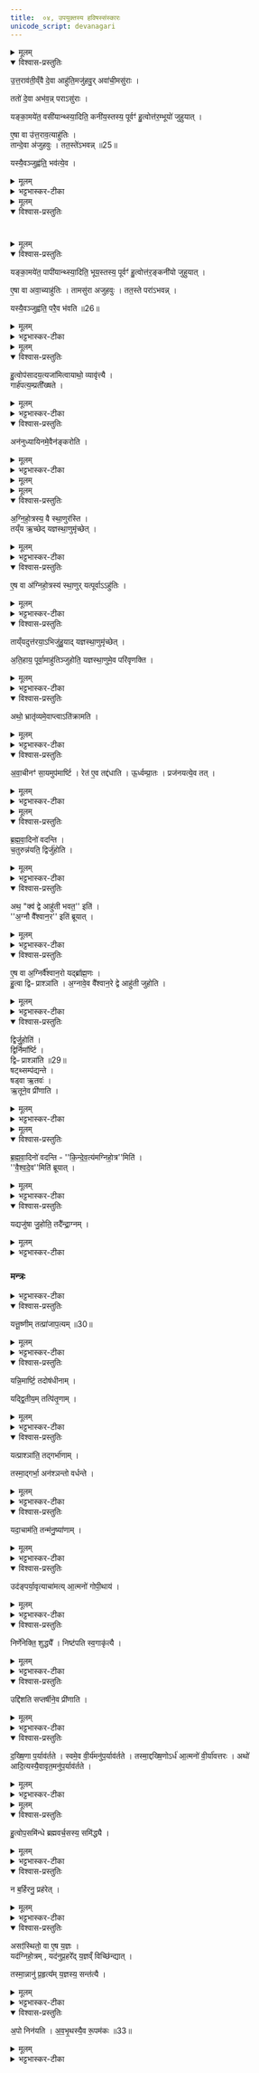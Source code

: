 ```yaml
---
title:  ०४, उपयुक्तस्य हविषस्संस्कारः
unicode_script: devanagari
---
```




<details><summary>मूलम्</summary>

उ॒त्त॒राव॑ती॒व्ँवै दे॒वा आहु॑ति॒मजु॑हवुः ।
अवा॑ची॒मसु॑राः ।
ततो॑ दे॒वा अभ॑वन्न् ।
पराऽसु॑राः ।
यङ्का॒मये॑त॒ वसी॑यान्थ्स्या॒दिति॑ ।
कनी॑य॒स्तस्य॒ पूर्वꣳ॑ हु॒त्वा ।
उत्त॑र॒म्भूयो॑ जुहुयात् ।
ए॒षा वा उ॑त्त॒राव॒त्याहु॑तिः ।
तान्दे॒वा अ॑जुहवुः ।
तत॒स्ते॑ऽभवन्न् ॥25॥  
यस्यै॒वञ्जुह्व॑ति ।
भव॑त्ये॒व ।
</details>

<details open><summary>विश्वास-प्रस्तुतिः</summary>

उ॒त्त॒राव॑ती॒व्ँवै दे॒वा आहु॑ति॒मजु॑हवु॒र् अवा॑ची॒मसु॑राः ।  

ततो॑ दे॒वा अभ॑व॒न्न् पराऽसु॑राः ।  

यङ्का॒मये॑त॒ वसी॑यान्थ्स्या॒दिति॒ कनी॑य॒स्तस्य॒ पूर्वꣳ॑ हु॒त्वोत्त॑र॒म्भूयो॑ जुहुयात् ।

ए॒षा वा उ॑त्त॒राव॒त्याहु॑तिः ।  
तान्दे॒वा अ॑जुहवुः । तत॒स्ते॑ऽभवन्न् ॥25॥  

यस्यै॒वञ्जुह्व॑ति॒॒॒॒॒॒॒॒॒॒ भव॑त्ये॒व ।
</details>

<details><summary>मूलम्</summary>

उ॒त्त॒राव॑ती॒व्ँवै दे॒वा आहु॑ति॒मजु॑हवु॒र् अवा॑ची॒मसु॑राः ।  

ततो॑ दे॒वा अभ॑व॒न्न् पराऽसु॑राः ।  

यङ्का॒मये॑त॒ वसी॑यान्थ्स्या॒दिति॒ कनी॑य॒स्तस्य॒ पूर्वꣳ॑ हु॒त्वोत्त॑र॒म्भूयो॑ जुहुयात् ।

ए॒षा वा उ॑त्त॒राव॒त्याहु॑तिः ।  
तान्दे॒वा अ॑जुहवुः । तत॒स्ते॑ऽभवन्न् ॥25॥  

यस्यै॒वञ्जुह्व॑ति॒॒॒॒॒॒॒॒॒॒ भव॑त्ये॒व ।
</details>

<details><summary>भट्टभास्कर-टीका</summary>

1 उत्तरावतीमित्यादि ॥ उत्तरं भूयः बहुलं भूयस्तया प्रशस्तं वा यस्यामाहुत्यां सा उत्तरावती । भूम्नि प्रशंसायां वा मतुप्, 'अन्येषामपि दृश्यते' इति दीर्घत्वम् ।
अवागञ्चतीत्यवाची, पूर्वस्मादुत्तरमवाचीनमल्पं यस्यां साऽवाची तां अवाचीनाम् ।
</details>


<details><summary>मूलम्</summary>

यङ्का॒मये॑त॒ पापी॑यान्थ्स्या॒दिति॑ ।
भूय॒स्तस्य॒ पूर्वꣳ॑ हु॒त्वा ।
उत्त॑र॒ङ्कनी॑यो जुहुयात् ।
ए॒षा वा अवा॒च्याहु॑तिः ।
तामसु॑रा अजुहवुः ।
तत॒स्ते परा॑ऽभवन्न् ।
यस्यै॒वञ्जुह्व॑ति ।
परै॒व भ॑वति ॥26॥
</details>

<details open><summary>विश्वास-प्रस्तुतिः</summary>


#
</details>

<details><summary>मूलम्</summary>


#
</details>

<details open><summary>विश्वास-प्रस्तुतिः</summary>

यङ्का॒मये॑त॒ पापी॑यान्थ्स्या॒दिति॒ भूय॒स्तस्य॒ पूर्वꣳ॑ हु॒त्वोत्त॑र॒ङ्कनी॑यो जुहुयात् ।

ए॒षा वा अवा॒च्याहु॑तिः ।
तामसु॑रा अजुहवुः ।
तत॒स्ते परा॑ऽभवन्न् ।

यस्यै॒वञ्जुह्व॑ति॒ परै॒व भ॑वति ॥26॥  
</details>

<details><summary>मूलम्</summary>

यङ्का॒मये॑त॒ पापी॑यान्थ्स्या॒दिति॒ भूय॒स्तस्य॒ पूर्वꣳ॑ हु॒त्वोत्त॑र॒ङ्कनी॑यो जुहुयात् ।

ए॒षा वा अवा॒च्याहु॑तिः ।
तामसु॑रा अजुहवुः ।
तत॒स्ते परा॑ऽभवन्न् ।

यस्यै॒वञ्जुह्व॑ति॒ परै॒व भ॑वति ॥26॥  
</details>

<details><summary>भट्टभास्कर-टीका</summary>

इदानीमाहुतिद्वयस्य स्वरूपं स्वयमेव दर्शयति - यमित्यादि । वसीयान् वसुमत्तरः कनीयः अल्पतरं 'युवाल्पयोः कनन्यतरस्याम्' । भूयो बहुतरं बहुलतरं 'बहोर्लोपो भू च बहोः' । पापीयान् पापतरः वसुहीनः ।
</details>


<details><summary>मूलम्</summary>

हु॒त्वोप॑सादय॒त्यजा॑मित्वाय ।
अथो॒ व्यावृ॑त्त्यै ।
</details>

<details open><summary>विश्वास-प्रस्तुतिः</summary>

हु॒त्वोप॑सादय॒त्यजा॑मित्वायाथो॒ व्यावृ॑त्त्यै ।  
गार्ह॑पत्य॒म्प्रती᳚ख्षते ।
</details>

<details><summary>मूलम्</summary>

हु॒त्वोप॑सादय॒त्यजा॑मित्वायाथो॒ व्यावृ॑त्त्यै ।  
गार्ह॑पत्य॒म्प्रती᳚ख्षते ।
</details>

<details><summary>भट्टभास्कर-टीका</summary>

2 हुत्वेति ॥ सकृद्धुत्वा मध्ये उपसादयति, अजामित्वाय अनालस्याय, अव्यवधानेन ह्यनुष्ठानमालस्यं जनयेत् । अपिच व्यावृत्त्यर्प चाहुत्योरेकाहुतित्वं मा विज्ञायेतेति
</details>

<details open><summary>विश्वास-प्रस्तुतिः</summary>

अन॑नुध्यायिनमे॒वैन॑ङ्करोति ।
</details>

<details><summary>मूलम्</summary>

अन॑नुध्यायिनमे॒वैन॑ङ्करोति ।
</details>

<details><summary>भट्टभास्कर-टीका</summary>

3 अननुध्यायिनमिति ॥ निकर्षेऽनुशब्दः । अन्यत्र होमात् क्रुद्धो यजमानं निकृष्टमनुध्यायति, प्रतीक्षणेन शान्तोऽनुध्यायी न भवति गार्हपत्यः
</details>


<details><summary>मूलम्</summary>

अ॒ग्नि॒हो॒त्रस्य॒ वै स्था॒णुर॑स्ति ।  
</details>


<details><summary>मूलम्</summary>

तय्ँय ऋ॒च्छेत् ।  
य॒ज्ञ॒स्था॒णुमृ॑च्छेत् ।


ए॒ष वा अ॑ग्निहो॒त्रस्य॑ स्था॒णुः ।
यत्पूर्वाऽऽहु॑तिः ।

ताय्ँयदुत्त॑रया॒ऽभिजु॑हु॒यात् ॥27॥  
य॒ज्ञ॒स्था॒णुमृ॑च्छेत् ।

अ॒ति॒हाय॒ पूर्वा॒माहु॑तिञ्जुहोति ।
य॒ज्ञ॒स्था॒णुमे॒व परि॑वृणक्ति ।
</details>

<details open><summary>विश्वास-प्रस्तुतिः</summary>

अ॒ग्नि॒हो॒त्रस्य॒ वै स्था॒णुर॑स्ति ।  
तय्ँय ऋ॒च्छेद् यज्ञस्था॒णुमृ॑च्छेत् ।  
</details>

<details><summary>मूलम्</summary>

अ॒ग्नि॒हो॒त्रस्य॒ वै स्था॒णुर॑स्ति ।  
तय्ँय ऋ॒च्छेद् यज्ञस्था॒णुमृ॑च्छेत् ।  
</details>

<details><summary>भट्टभास्कर-टीका</summary>

4 अग्निहोत्रस्य वा इत्यादि ॥ स्थाणुः स्थितिहेतुः स्तम्भः अग्निहोत्रस्य, यश्च स्थाणुरस्ति, यद्वा - तद्धार्यते, तं य ऋच्छेत् प्राप्नुयात् तेन निरुद्धं स्यात् यज्ञस्यैव स्थाणुमृच्छेत् यज्ञनिरोधमेव प्राप्नुयात् ततःपरं यज्ञ एव नास्तीति । प्रतिबन्धवचनेन षष्ठीसमासः ।
</details>

<details open><summary>विश्वास-प्रस्तुतिः</summary>

ए॒ष वा अ॑ग्निहो॒त्रस्य॑ स्था॒णुर् यत्पूर्वाऽऽहु॑तिः ।  
</details>

<details><summary>मूलम्</summary>

ए॒ष वा अ॑ग्निहो॒त्रस्य॑ स्था॒णुर् यत्पूर्वाऽऽहु॑तिः ।  
</details>

<details><summary>भट्टभास्कर-टीका</summary>

पूर्वाऽऽहुतिरग्निहोत्रस्य स्थाणुस्थानीया, तामुत्तरया आहुत्या यद्यभिजुहोति होमेनाभिक्रामयेत् यज्ञप्रतिबन्धं प्राप्नुयात् ।
</details>

<details open><summary>विश्वास-प्रस्तुतिः</summary>

ताय्ँयदुत्त॑रया॒ऽभिजु॑हु॒याद् यज्ञस्था॒णुमृ॑च्छेत् ।  

अ॒ति॒हाय॒ पूर्वा॒माहु॑तिञ्जुहोति॒ यज्ञस्था॒णुमे॒व परि॑वृणक्ति ।
</details>

<details><summary>मूलम्</summary>

ताय्ँयदुत्त॑रया॒ऽभिजु॑हु॒याद् यज्ञस्था॒णुमृ॑च्छेत् ।  

अ॒ति॒हाय॒ पूर्वा॒माहु॑तिञ्जुहोति॒ यज्ञस्था॒णुमे॒व परि॑वृणक्ति ।
</details>

<details><summary>भट्टभास्कर-टीका</summary>

तस्मात्पूर्वाहुतिमतिहाय अतिक्रम्य अन्यत्रावकाशे उत्तरामाहुतिं जुहोति यज्ञस्थाणुमेव परिवृणक्ति परिवर्जयति ।
</details>

<details open><summary>विश्वास-प्रस्तुतिः</summary>

अथो॒ भ्रातृ॑व्यमे॒वाप्त्वाऽति॑क्रामति ।
</details>

<details><summary>मूलम्</summary>

अथो॒ भ्रातृ॑व्यमे॒वाप्त्वाऽति॑क्रामति ।
</details>

<details><summary>भट्टभास्कर-टीका</summary>

अपिच भ्रातृव्यमाप्त्वा यथा लोके कश्चिच्छत्रुमतिक्रम्य गच्छति तथेवेदम् ॥
</details>

<details open><summary>विश्वास-प्रस्तुतिः</summary>

अ॒वा॒चीनꣳ॑ सा॒यमुप॑मार्ष्टि ।
रेत॑ ए॒व तद्द॑धाति ।
ऊ॒र्ध्वम्प्रा॒तः ।
प्रज॑नयत्ये॒व तत् ।
</details>

<details><summary>मूलम्</summary>

अ॒वा॒चीनꣳ॑ सा॒यमुप॑मार्ष्टि ।
रेत॑ ए॒व तद्द॑धाति ।
ऊ॒र्ध्वम्प्रा॒तः ।
प्रज॑नयत्ये॒व तत् ।
</details>

<details><summary>भट्टभास्कर-टीका</summary>

5 अवाचीनमित्यादि ॥ बिलान्तादारभ्य उन्मार्ष्टि निषिक्तस्य रेतसः जननस्थानीयं तत् ।
</details>


<details><summary>मूलम्</summary>

ब्र॒ह्म॒वा॒दिनो॑ वदन्ति ।
च॒तुरुन्न॑यति ॥28॥  
द्विर्जु॑होति ।
अथ॒ क्व॑ द्वे आहु॑ती भवत॒ इति॑ ।
अ॒ग्नौ वै᳚श्वान॒र इति॑ ब्रूयात् ।
ए॒ष वा अ॒ग्निर्वै᳚श्वान॒रः ।
यद्ब्रा᳚ह्म॒णः ।
हु॒त्वा द्विᳶ प्राश्ञा॑ति ।
अ॒ग्नावे॒व वै᳚श्वान॒रे द्वे आहु॑ती जुहोति ।
</details>

<details open><summary>विश्वास-प्रस्तुतिः</summary>

ब्र॒ह्म॒वा॒दिनो॑ वदन्ति ।  
च॒तुरुन्न॑यति॒ द्विर्जु॑होति ।  
</details>

<details><summary>मूलम्</summary>

ब्र॒ह्म॒वा॒दिनो॑ वदन्ति ।  
च॒तुरुन्न॑यति॒ द्विर्जु॑होति ।  
</details>

<details><summary>भट्टभास्कर-टीका</summary>

6 ब्रह्मवादिन इत्यादि ॥ उन्नयनस्याहुत्यर्थत्वात् प्रत्युन्नयनमाहुतिभिर्भाव्यमिति चतुश्चोन्नीयते द्विस्तु हूयतेऽस्मिन्नग्नौ ।
</details>

<details open><summary>विश्वास-प्रस्तुतिः</summary>

अथ॒ "क्व॑ द्वे आहु॑ती भवत॒'' इति॑ ।  
''अ॒ग्नौ वै᳚श्वान॒र'' इति॑ ब्रूयात् ।
</details>

<details><summary>मूलम्</summary>

अथ॒ "क्व॑ द्वे आहु॑ती भवत॒'' इति॑ ।  
''अ॒ग्नौ वै᳚श्वान॒र'' इति॑ ब्रूयात् ।
</details>

<details><summary>भट्टभास्कर-टीका</summary>

अथेतरे द्वे आहुती क्व अग्नौ भवत इति ब्रह्मवादिनः पर्यनुयोगमाहुः । तेभ्योऽग्नो वैश्वानर इत्युत्तरम् ।
</details>

<details open><summary>विश्वास-प्रस्तुतिः</summary>

ए॒ष वा अ॒ग्निर्वै᳚श्वान॒रो यद्ब्रा᳚ह्म॒णः ।  
हु॒त्वा द्विᳶ प्राश्ञा॑ति ।
अ॒ग्नावे॒व वै᳚श्वान॒रे द्वे आहु॑ती जुहोति ।
</details>

<details><summary>मूलम्</summary>

ए॒ष वा अ॒ग्निर्वै᳚श्वान॒रो यद्ब्रा᳚ह्म॒णः ।  
हु॒त्वा द्विᳶ प्राश्ञा॑ति ।
अ॒ग्नावे॒व वै᳚श्वान॒रे द्वे आहु॑ती जुहोति ।
</details>

<details><summary>भट्टभास्कर-टीका</summary>

एष वा इत्यादि । प्राशनविधिर्गतः । न हि प्रतिपत्तिरुन्नयनं प्रयोजयतीत्यभिप्रायेण द्वेद्वे आहुती जुहेतीत्युक्तम् ।
</details>

<details open><summary>विश्वास-प्रस्तुतिः</summary>

द्विर्जु॒होति॑ ।  
द्विर्निमा᳚र्ष्टि ।  
द्विᳶ प्राश्ञा॑ति ॥29॥    
षट्थ्सम्प॑द्यन्ते ।  
षड्वा ऋ॒तवः॑ ।  
ऋ॒तूने॒व प्री॑णाति ।  
</details>

<details><summary>मूलम्</summary>

द्विर्जु॒होति॑ ।  
द्विर्निमा᳚र्ष्टि ।  
द्विᳶ प्राश्ञा॑ति ॥29॥    
षट्थ्सम्प॑द्यन्ते ।  
षड्वा ऋ॒तवः॑ ।  
ऋ॒तूने॒व प्री॑णाति ।  
</details>

<details><summary>भट्टभास्कर-टीका</summary>

द्विर्जुहोतीत्यादि । गतम्
</details>


<details><summary>मूलम्</summary>

ब्र॒ह्म॒वा॒दिनो॑ वदन्ति ।
कि॒न्दे॒व॒त्य॑मग्निहो॒त्रमिति॑ ।
वै॒श्व॒दे॒वमिति॑ ब्रूयात् ।

यद्यजु॑षा जु॒होति॑ ।
तदै᳚न्द्रा॒ग्नम् ।
यत्तू॒ष्णीम् ।
तत्प्रा॑जाप॒त्यम् ॥30॥  
यन्नि॒मार्ष्टि॑ ।
तदोष॑धीनाम् ।
यद्द्वि॒तीय᳚म् ।
तत्पि॑तृ॒णाम् ।
यत्प्राश्ञा॑ति ।
तद्गर्भा॑णाम् ।
तस्मा॒द्गर्भा॒ अन॑श्ञन्तो वर्धन्ते ।
यदा॒चाम॑ति ।
तन्म॑नु॒ष्या॑णाम् ।
उद॑ङ्पर्या॒वृत्याचा॑मति ॥31॥  
आ॒त्मनो॑ गोपी॒थाय॑ ।
निर्णे॑नेक्ति॒ शुद्ध्यै᳚ ।
निष्ट॑पति स्व॒गाकृ॑त्यै ।
उद्दि॑शति ।
स॒प्त॒र्षीने॒व प्री॑णाति ।
</details>

<details open><summary>विश्वास-प्रस्तुतिः</summary>

ब्र॒ह्म॒वा॒दिनो॑ वदन्ति - ''कि॒न्दे॒व॒त्य॑मग्निहो॒त्र''मिति॑ ।  
''वै॒श्व॒दे॒व''मिति॑ ब्रूयात् ।
</details>

<details><summary>मूलम्</summary>

ब्र॒ह्म॒वा॒दिनो॑ वदन्ति - ''कि॒न्दे॒व॒त्य॑मग्निहो॒त्र''मिति॑ ।  
''वै॒श्व॒दे॒व''मिति॑ ब्रूयात् ।
</details>

<details><summary>भट्टभास्कर-टीका</summary>

7 ब्रह्मवादिनो वदन्ति किंदेवत्यमित्यादि ॥ वैश्वदेवमित्युत्तरं ब्रूयात् ।
</details>

<details open><summary>विश्वास-प्रस्तुतिः</summary>

यद्यजु॑षा जु॒होति॒ तदै᳚न्द्रा॒ग्नम् ।
</details>

<details><summary>मूलम्</summary>

यद्यजु॑षा जु॒होति॒ तदै᳚न्द्रा॒ग्नम् ।
</details>

<details><summary>भट्टभास्कर-टीका</summary>

वैश्वदेवत्वं प्रतिपाद्यमित्याह - यद्यजुषस्योदि ।
</details>

### मन्त्रः
<details><summary>भट्टभास्कर-टीका</summary>

ऐन्द्राग्नमिति । इन्द्रः ईश्वरत्वादाहुत्याः ।
</details>

<details open><summary>विश्वास-प्रस्तुतिः</summary>

यत्तू॒ष्णीम् तत्प्रा॑जाप॒त्यम् ॥30॥  
</details>

<details><summary>मूलम्</summary>

यत्तू॒ष्णीम् तत्प्रा॑जाप॒त्यम् ॥30॥  
</details>

<details><summary>भट्टभास्कर-टीका</summary>

प्राजापत्यमिति । अनिरुक्तरूपत्वात्, ओषधीनामिति ।
</details>

<details open><summary>विश्वास-प्रस्तुतिः</summary>

यन्नि॒मार्ष्टि॒ तदोष॑धीनाम् ।

यद्द्वि॒तीय॒म् तत्पि॑तृ॒णाम् ।
</details>

<details><summary>मूलम्</summary>

यन्नि॒मार्ष्टि॒ तदोष॑धीनाम् ।

यद्द्वि॒तीय॒म् तत्पि॑तृ॒णाम् ।
</details>

<details><summary>भट्टभास्कर-टीका</summary>

मार्जनयोरोषधिदेवतात्वं मन्त्रलिङ्गात् ।
</details>

<details open><summary>विश्वास-प्रस्तुतिः</summary>

यत्प्राश्ञा॑ति॒ तद्गर्भा॑णाम् ।

तस्मा॒द्गर्भा॒ अन॑श्ञन्तो वर्धन्ते ।
</details>

<details><summary>मूलम्</summary>

यत्प्राश्ञा॑ति॒ तद्गर्भा॑णाम् ।

तस्मा॒द्गर्भा॒ अन॑श्ञन्तो वर्धन्ते ।
</details>

<details><summary>भट्टभास्कर-टीका</summary>

गर्भाणामिति । तेनाप्यायिता गर्भा अनश्नन्तः अभुञ्जाना वर्धन्त इति ।
</details>

<details open><summary>विश्वास-प्रस्तुतिः</summary>

यदा॒चाम॑ति॒ तन्म॑नु॒ष्या॑णाम् ।
</details>

<details><summary>मूलम्</summary>

यदा॒चाम॑ति॒ तन्म॑नु॒ष्या॑णाम् ।
</details>

<details><summary>भट्टभास्कर-टीका</summary>

मनुष्याणामिति । पानीयप्रियत्वात्तेषाम् ।
</details>

<details open><summary>विश्वास-प्रस्तुतिः</summary>

उद॑ङ्पर्या॒वृत्याचा॑मत्य् आ॒त्मनो॑ गोपी॒थाय॑ ।
</details>

<details><summary>मूलम्</summary>

उद॑ङ्पर्या॒वृत्याचा॑मत्य् आ॒त्मनो॑ गोपी॒थाय॑ ।
</details>

<details><summary>भट्टभास्कर-टीका</summary>

उदङ्ङित्यादि । गतम् । आत्मनो रक्षणार्थम् ।
</details>

<details open><summary>विश्वास-प्रस्तुतिः</summary>

निर्णे॑नेक्ति॒ शुद्ध्यै᳚ ।
निष्ट॑पति स्व॒गाकृ॑त्यै ।
</details>

<details><summary>मूलम्</summary>

निर्णे॑नेक्ति॒ शुद्ध्यै᳚ ।
निष्ट॑पति स्व॒गाकृ॑त्यै ।
</details>

<details><summary>भट्टभास्कर-टीका</summary>

निर्णेजनं स्रुचश्शोधनम् । निष्टपनं तस्या अग्नौ तापनम् । स्वगाकरणं कर्मसमापनम् । आत्मगामि फलं तदेति ।
</details>

<details open><summary>विश्वास-प्रस्तुतिः</summary>

उद्दि॑शति सप्तर्षीने॒व प्री॑णाति ।
</details>

<details><summary>मूलम्</summary>

उद्दि॑शति सप्तर्षीने॒व प्री॑णाति ।
</details>

<details><summary>भट्टभास्कर-टीका</summary>

उद्दिशतीति । 'सप्तर्षिभ्यस्त्वा' इति स्रुचा उद्दिशति सप्तर्षींस्तेन तर्पयति ।
</details>

<details open><summary>विश्वास-प्रस्तुतिः</summary>

द॒ख्षि॒णा प॒र्याव॑र्तते ।
स्वमे॒व वी॒र्य॑मनु॑प॒र्याव॑र्तते ।
तस्मा॒द्दख्षि॒णोऽर्ध॑ आ॒त्मनो॑ वी॒र्या॑वत्तरः ।
अथो॑ आदि॒त्यस्यै॒वावृत॒मनु॑प॒र्याव॑र्तते ।
</details>

<details><summary>मूलम्</summary>

द॒ख्षि॒णा प॒र्याव॑र्तते ।
स्वमे॒व वी॒र्य॑मनु॑प॒र्याव॑र्तते ।
तस्मा॒द्दख्षि॒णोऽर्ध॑ आ॒त्मनो॑ वी॒र्या॑वत्तरः ।
अथो॑ आदि॒त्यस्यै॒वावृत॒मनु॑प॒र्याव॑र्तते ।
</details>

<details><summary>भट्टभास्कर-टीका</summary>

दक्षिणेत्यादि । व्याख्यातम्
</details>


<details><summary>मूलम्</summary>

हु॒त्वोप॒समि॑न्धे ॥32॥  
ब्र॒ह्म॒व॒र्च॒सस्य॒ समि॑द्ध्यै ।
न ब॒र्हिरनु॒ प्रह॑रेत् ।
असꣵ॑स्थितो॒ वा ए॒ष य॒ज्ञः ।
यद॑ग्निहो॒त्रम् ।
यद॑नुप्र॒हरे᳚त् ।
य॒ज्ञव्ँ विच्छि॑न्द्यात् ।
तस्मा॒न्नानु॑ प्र॒हृत्य᳚म् ।
य॒ज्ञस्य॒ सन्त॑त्यै ।
</details>

<details open><summary>विश्वास-प्रस्तुतिः</summary>

हु॒त्वोप॒समि॑न्धे ब्रह्मवर्च॒सस्य॒ समि॑द्ध्यै ।   
</details>

<details><summary>मूलम्</summary>

हु॒त्वोप॒समि॑न्धे ब्रह्मवर्च॒सस्य॒ समि॑द्ध्यै ।   
</details>

<details><summary>भट्टभास्कर-टीका</summary>

8 हुत्वेति ॥ होमानन्तरं पुनः अग्निं ज्वलयति ब्रह्मवचसस्य संदीपनाय भाति ।
</details>

<details open><summary>विश्वास-प्रस्तुतिः</summary>

न ब॒र्हिरनु॒ प्रह॑रेत् ।
</details>

<details><summary>मूलम्</summary>

न ब॒र्हिरनु॒ प्रह॑रेत् ।
</details>

<details><summary>भट्टभास्कर-टीका</summary>

न बर्हिरित्यादि । बर्हिः परिस्तरणम् ।
</details>

<details open><summary>विश्वास-प्रस्तुतिः</summary>

असꣵ॑स्थितो॒ वा ए॒ष य॒ज्ञः ।   
यद॑ग्निहो॒त्रम् , यद॑नुप्र॒हरे᳚द् य॒ज्ञव्ँ विच्छि॑न्द्यात् ।  

तस्मा॒न्नानु॑ प्र॒हृत्य᳚म् य॒ज्ञस्य॒ सन्त॑त्यै ।
</details>

<details><summary>मूलम्</summary>

असꣵ॑स्थितो॒ वा ए॒ष य॒ज्ञः ।   
यद॑ग्निहो॒त्रम् , यद॑नुप्र॒हरे᳚द् य॒ज्ञव्ँ विच्छि॑न्द्यात् ।  

तस्मा॒न्नानु॑ प्र॒हृत्य᳚म् य॒ज्ञस्य॒ सन्त॑त्यै ।
</details>

<details><summary>भट्टभास्कर-टीका</summary>

असंस्थित इत्यादि । यावज्जीववचनात् । दर्शपूर्णमासयोस्तु वचनात्प्रहरणं न्यायसाम्येऽपि ।
</details>

<details open><summary>विश्वास-प्रस्तुतिः</summary>

अ॒पो निन॑यति ।
अ॒व॒भृ॒थस्यै॒व रू॒पम॑कः ॥33॥  
</details>

<details><summary>मूलम्</summary>

अ॒पो निन॑यति ।
अ॒व॒भृ॒थस्यै॒व रू॒पम॑कः ॥33॥  
</details>

<details><summary>भट्टभास्कर-टीका</summary>

अपो निनयतीत्यादि । अग्निहोत्रस्थालीप्रक्षालनैरपो निनयति, अवभृथस्यैवेदं रूपं करोतीति । पूर्ववल्ल्ट्लिटोरन्यतरः


इति तैत्तिरीयब्राह्मणे द्वितीयाष्टके प्रथमप्रपाठके चतुर्थोऽनुवाकः ॥  

</details>

